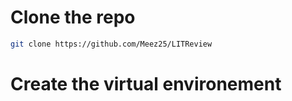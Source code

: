 # Clone the repo
``` bash
git clone https://github.com/Meez25/LITReview
```

# Create the virtual environement
